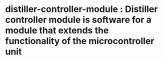 
# distiller-controller-module : Distiller controller module is software for a module that extends the functionality of the microcontroller unit 





